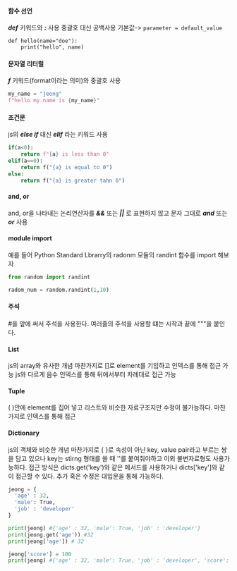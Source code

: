 
#### 함수 선언

***def*** 키워드와 ***:*** 사용
중괄호 대신 공백사용
기본값-> `parameter = default_value`
```Py
def hello(name="doe"):
	print("hello", name)
```

#### 문자열 리터럴

***f*** 키워드(format이라는 의미)와 중괄호 사용
```py
my_name = "jeong"
f"hello my name is {my_name}"
```

#### 조건문

js의 ***else if*** 대신 ***elif*** 라는 키워드 사용
```py
if(a<0):
	return f"{a} is less than 0"
elif(a==0):
	return f("{a} is equal to 0")
else:
	return f("{a} is greater tahn 0")
```

#### and, or

and, or을 나타내는 논리연산자를 ***&&*** 또는 ***||*** 로 표현하지 않고 문자 그대로 ***and*** 또는 ***or*** 사용

#### module import

예를 들어 Python Standard Lbrarry의 radonm 모듈의 randint 함수를 import 해보자
```py
from random import randint

radom_num = random.randint(1,10)
```

#### 주석

\#을 앞에 써서 주석을 사용한다.
여러줄의 주석을 사용할 떄는 시작과 끝에 """을 붙인다.

#### List

js의 array와 유사한 개념 마찬가지로 \[\]로 element를 기입하고 인덱스를 통해 접근 가능
js와 다르게 음수 인덱스를 통해 뒤에서부터 차례대로 접근 가능

#### Tuple

( )안에 element를 집어 넣고 리스트와 비슷한 자료구조지만 수정이 불가능하다. 마찬가지로 인덱스를 통해 접근

#### Dictionary

js의 객체와 비슷한 개념 마찬가지로 { }로 속성이 아닌 key, value pair라고 부르는 쌍을 담고 있으나 key는 stirng 형태를 쓸 때 ''를 붙여줘야하고 이외 불변자료형도 사용가능하다. 접근 방식은 dicts.get('key')와 같은 메서드를 사용하거나 dicts\['key']와 같이 접근할 수 있다. 추가 혹은 수정은 대입문을 통해 가능하다.
```py
jeong = {
  'age' : 32,
  'male': True,
  'job' : 'developer'
}

print(jeong) #{'age' : 32, 'male': True, 'job' : 'developer'}
print(jeong.get('age')) #32
print(jeong['age']) # 32

jeong['score'] = 100
print(jeong) #{'age' : 32, 'male': True, 'job' : 'developer', 'score': 100}

```